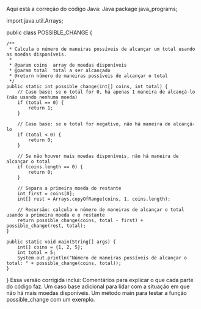 Aqui está a correção do código Java:
Java
package java_programs;

import java.util.Arrays;

public class POSSIBLE_CHANGE {

    /**
     * Calcula o número de maneiras possíveis de alcançar um total usando as moedas disponíveis.
     * 
     * @param coins  array de moedas disponíveis
     * @param total  total a ser alcançado
     * @return número de maneiras possíveis de alcançar o total
     */
    public static int possible_change(int[] coins, int total) {
        // Caso base: se o total for 0, há apenas 1 maneira de alcançá-lo (não usando nenhuma moeda)
        if (total == 0) {
            return 1;
        }
        
        // Caso base: se o total for negativo, não há maneira de alcançá-lo
        if (total < 0) {
            return 0;
        }
        
        // Se não houver mais moedas disponíveis, não há maneira de alcançar o total
        if (coins.length == 0) {
            return 0;
        }
        
        // Separa a primeira moeda do restante
        int first = coins[0];
        int[] rest = Arrays.copyOfRange(coins, 1, coins.length);
        
        // Recursão: calcula o número de maneiras de alcançar o total usando a primeira moeda e o restante
        return possible_change(coins, total - first) + possible_change(rest, total);
    }

    public static void main(String[] args) {
        int[] coins = {1, 2, 5};
        int total = 5;
        System.out.println("Número de maneiras possíveis de alcançar o total: " + possible_change(coins, total));
    }
}
Essa versão corrigida inclui:
Comentários para explicar o que cada parte do código faz.
Um caso base adicional para lidar com a situação em que não há mais moedas disponíveis.
Um método main para testar a função possible_change com um exemplo.
